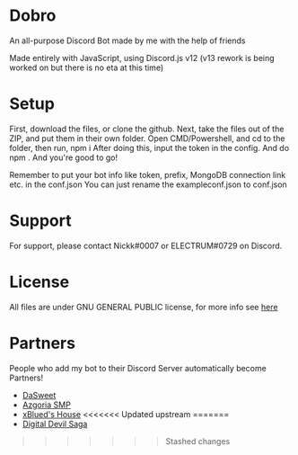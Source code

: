 # Dobro

An all-purpose Discord Bot made by me with the help of friends

Made entirely with JavaScript, using Discord.js v12 (v13 rework is being worked on but there is no eta at this time)

# Setup

First, download the files, or clone the github.
Next, take the files out of the ZIP, and put them in their own folder.
Open CMD/Powershell, and cd to the folder, then run, npm i
After doing this, input the token in the config. And do npm .
And you're good to go!

Remember to put your bot info like token, prefix, MongoDB connection link etc. in the conf.json
You can just rename the exampleconf.json to conf.json

# Support

For support, please contact Nickk#0007 or ELECTRUM#0729 on Discord.


# License

All files are under GNU GENERAL PUBLIC license, for more info see [here](http://www.gnu.org/licenses/)

# Partners
People who add my bot to their Discord Server automatically become Partners!

- [DaSweet](https://discord.gg/4evHSPqapC)
- [Azgoria SMP](https://discord.gg/gYHM8jcHEB)
- [xBlued's House](https://discord.gg/bE7NyE7Kbg)
<<<<<<< Updated upstream
=======
- [Digital Devil Saga](https://discord.gg/y2TSapmCNQ)
>>>>>>> Stashed changes
